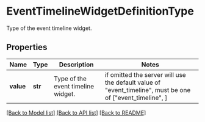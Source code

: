 # EventTimelineWidgetDefinitionType

Type of the event timeline widget.
## Properties
Name | Type | Description | Notes
------------ | ------------- | ------------- | -------------
**value** | **str** | Type of the event timeline widget. |  if omitted the server will use the default value of "event_timeline",  must be one of ["event_timeline", ]

[[Back to Model list]](README.md#documentation-for-models) [[Back to API list]](README.md#documentation-for-api-endpoints) [[Back to README]](README.md)


